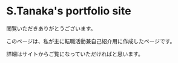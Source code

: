 # S.Tanaka's portfolio site

閲覧いただきありがとうございます。

このページは、私が主に転職活動兼自己紹介用に作成したページです。

詳細はサイトからご覧になっていただければと思います。
